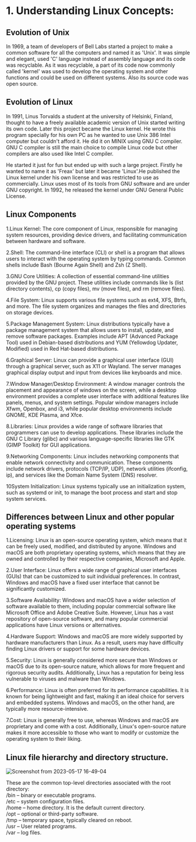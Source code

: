# 1. Understanding Linux Concepts:
## Evolution of Unix
In 1969, a team of developers of Bell Labs started a project to make a common software for all the computers and named it as 'Unix'. It was simple and elegant, 
used 'C' language instead of assembly language and its code was recyclable. As it was recyclable, a part of its code now commonly called 'kernel' was used to 
develop the operating system and other functions and could be used on different systems. Also its source code was open source.
## Evolution of Linux
In 1991, Linus Torvalds a student at the university of Helsinki, Finland, thought to have a freely available academic version of Unix started writing its own code.
Later this project became the Linux kernel. He wrote this program specially for his own PC as he wanted to use Unix 386 Intel computer but couldn't afford it. He 
did it on MINIX using GNU C compiler. GNU C compiler is still the main choice to compile Linux code but other compilers are also used like Intel C compiler.

He started it just for fun but ended up with such a large project. Firstly he wanted to name it as 'Freax' but later it became 'Linux'.He published the Linux kernel 
under his own license and was restricted to use as commercially. Linux uses most of its tools from GNU software and are under GNU copyright. In 1992, he released the 
kernel under GNU General Public License.

## Linux Components
1.Linux Kernel: The core component of Linux, responsible for managing system resources, providing device drivers, and facilitating communication between hardware 
and software.

2.Shell: The command-line interface (CLI) or shell is a program that allows users to interact with the operating system by typing commands. Common shells include
Bash (Bourne Again Shell) and Zsh (Z Shell).

3.GNU Core Utilities: A collection of essential command-line utilities provided by the GNU project. These utilities include commands like ls (list directory
contents), cp (copy files), mv (move files), and rm (remove files).

4.File System: Linux supports various file systems such as ext4, XFS, Btrfs, and more. The file system organizes and manages the files and directories on storage 
devices.

5.Package Management System: Linux distributions typically have a package management system that allows users to install, update, and remove software packages.
Examples include APT (Advanced Package Tool) used in Debian-based distributions and YUM (Yellowdog Updater, Modified) used in Red Hat-based distributions.

6.Graphical Server: Linux can provide a graphical user interface (GUI) through a graphical server, such as X11 or Wayland. The server manages graphical display 
output and input from devices like keyboards and mice.

7.Window Manager/Desktop Environment: A window manager controls the placement and appearance of windows on the screen, while a desktop environment provides a 
complete user interface with additional features like panels, menus, and system settings. Popular window managers include Xfwm, Openbox, and i3, while popular 
desktop environments include GNOME, KDE Plasma, and Xfce.

8.Libraries: Linux provides a wide range of software libraries that programmers can use to develop applications. These libraries include the GNU C Library (glibc) 
and various language-specific libraries like GTK (GIMP Toolkit) for GUI applications.

9.Networking Components: Linux includes networking components that enable network connectivity and communication. These components include network drivers,
protocols (TCP/IP, UDP), network utilities (ifconfig, ip), and services like the Domain Name System (DNS) resolver.

10System Initialization: Linux systems typically use an initialization system, such as systemd or init, to manage the boot process and start and stop system 
services.

## Differences between Linux and other popular operating systems
1.Licensing: Linux is an open-source operating system, which means that it can be freely used, modified, and distributed by anyone. Windows and macOS are both
proprietary operating systems, which means that they are owned and controlled by their respective companies, Microsoft and Apple.

2.User Interface: Linux offers a wide range of graphical user interfaces (GUIs) that can be customized to suit individual preferences. In contrast, Windows and 
macOS have a fixed user interface that cannot be significantly customized.

3.Software Availability: Windows and macOS have a wider selection of software available to them, including popular commercial software like Microsoft Office and
Adobe Creative Suite. However, Linux has a vast repository of open-source software, and many popular commercial applications have Linux versions or alternatives.

4.Hardware Support: Windows and macOS are more widely supported by hardware manufacturers than Linux. As a result, users may have difficulty finding Linux drivers
or support for some hardware devices.

5.Security: Linux is generally considered more secure than Windows or macOS due to its open-source nature, which allows for more frequent and rigorous security 
audits. Additionally, Linux has a reputation for being less vulnerable to viruses and malware than Windows.

6.Performance: Linux is often preferred for its performance capabilities. It is known for being lightweight and fast, making it an ideal choice for servers and 
embedded systems. Windows and macOS, on the other hand, are typically more resource-intensive.


7.Cost: Linux is generally free to use, whereas Windows and macOS are proprietary and come with a cost. Additionally, Linux's open-source nature makes it more 
accessible to those who want to modify or customize the operating system to their liking.

## Linux file hierarchy and directory structure.

![Screenshot from 2023-05-17 16-49-04](https://github.com/shadin24/Mind-Empowered--linux/assets/94816647/a6faf1d6-c6a0-4448-a352-95685bf5b606)

These are the common top-level directories associated with the root directory:
<br> /bin – binary or executable programs.
<br> /etc – system configuration files.
<br> /home – home directory. It is the default current directory.
<br> /opt – optional or third-party software.
<br> /tmp – temporary space, typically cleared on reboot.
<br> /usr – User related programs.
<br> /var – log files.


